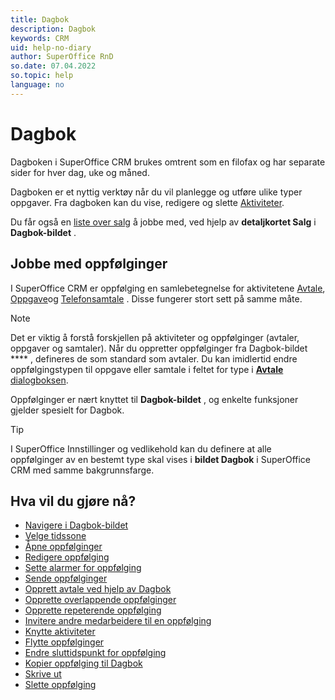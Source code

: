 ```yaml
---
title: Dagbok
description: Dagbok
keywords: CRM
uid: help-no-diary
author: SuperOffice RnD
so.date: 07.04.2022
so.topic: help
language: no
---
```


# Dagbok

Dagboken i SuperOffice CRM brukes omtrent som en filofax og har separate sider for hver dag, uke og måned.

Dagboken er et nyttig verktøy når du vil planlegge og utføre ulike typer oppgaver. Fra dagboken kan du vise, redigere og slette [Aktiviteter][16].

Du får også en [liste over salg][13] å jobbe med, ved hjelp av **detaljkortet Salg** i  **Dagbok-bildet** .

## Jobbe med oppfølginger

I SuperOffice CRM er oppfølging en samlebetegnelse for aktivitetene [Avtale][1], [Oppgave][2]og [Telefonsamtale][3] . Disse fungerer stort sett på samme måte.

> [!NOTE]
> Det er viktig å forstå forskjellen på aktiviteter og oppfølginger (avtaler, oppgaver og samtaler).
Når du oppretter oppfølginger fra Dagbok-bildet **** , defineres de som standard som avtaler. Du kan imidlertid endre oppfølgingstypen til oppgave eller samtale i feltet for type i [ **Avtale** dialogboksen][22].

Oppfølginger er nært knyttet til  **Dagbok-bildet** , og enkelte funksjoner gjelder spesielt for Dagbok.

> [!TIP]
> I SuperOffice Innstillinger og vedlikehold kan du definere at alle oppfølginger av en bestemt type skal vises i **bildet Dagbok** i SuperOffice CRM med samme bakgrunnsfarge.

## Hva vil du gjøre nå?

* [Navigere i Dagbok-bildet][14]
* [Velge tidssone][15]
* [Åpne oppfølginger][4]
* [Redigere oppfølging][6]
* [Sette alarmer for oppfølging][7]
* [Sende oppfølginger][8]
* [Opprett avtale ved hjelp av Dagbok][18]
* [Opprette overlappende oppfølginger][9]
* [Opprette repeterende oppfølging][10]
* [Invitere andre medarbeidere til en oppfølging][11]
* [Knytte aktiviteter][12]
* [Flytte oppfølginger][19]
* [Endre sluttidspunkt for oppfølging][20]
* [Kopier oppfølging til Dagbok][21]
* [Skrive ut][5]
* [Slette oppfølging][17]

<!-- Referenced links -->
[1]: appointment.md
[2]: task.md
[3]: phone-call/index.md
[4]: open-follow-up.md
[5]: print.md
[6]: edit-follow-up.md
[7]: set-alarm.md
[8]: send-as-email.md
[9]: create-follow-up.md#overlap
[10]: recurrence/create.md
[11]: invitation/index.md
[12]: ../../learn/getting-started/linking-documents-to-follow-ups.md
[13]: screen/sales-tab.md
[14]: screen/navigate-in-diary.md
[15]: ../../globalization-and-localization/learn/time-zones.md
[16]: ../../learn/activity/index.md
[17]: delete-follow-up.md
[18]: create-appointment.md
[19]: move-follow-up.md
[20]: change-end-time.md
[21]: copy-follow-up.md
[22]: screen/dialog-for-followups.md

<!-- Referenced images -->
